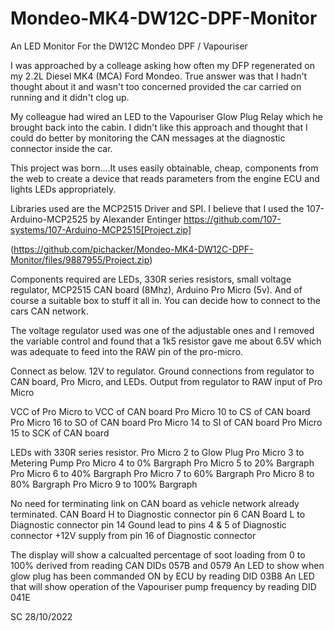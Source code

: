 # Mondeo-MK4-DW12C-DPF-Monitor
An LED Monitor For the DW12C Mondeo DPF / Vapouriser

I was approached by a colleage asking how often my DFP regenerated on my 2.2L Diesel MK4 (MCA) Ford Mondeo. True answer was that I hadn't thought about it and wasn't too concerned provided the car carried on running and it didn't clog up.

My colleague had wired an LED to the Vapouriser Glow Plug Relay which he brought back into the cabin. I didn't like this approach and thought that I could do better by monitoring the CAN messages at the diagnostic connector inside the car. 

This project was born....It uses easily obtainable, cheap, components from the web to create a device that reads parameters from the engine ECU and lights LEDs appropriately. 

Libraries used are the MCP2515 Driver and SPI. I believe that I used the 107-Arduino-MCP2525 by Alexander Entinger https://github.com/107-systems/107-Arduino-MCP2515[Project.zip]


(https://github.com/pichacker/Mondeo-MK4-DW12C-DPF-Monitor/files/9887955/Project.zip)


Components required are LEDs, 330R series resistors, small voltage regulator, MCP2515 CAN board (8Mhz), Arduino Pro Micro (5v). And of course a suitable box to stuff it all in. You can decide how to connect to the cars CAN network.

The voltage regulator used was one of the adjustable ones and I removed the variable control and found that a 1k5 resistor gave me about 6.5V which was adequate to feed into the RAW pin of the pro-micro.

Connect as below.
12V to regulator.
Ground connections from regulator to CAN board, Pro Micro, and LEDs.
Output from regulator to RAW input of Pro Micro

VCC of Pro Micro to VCC of CAN board
Pro Micro 10 to CS of CAN board
Pro Micro 16 to SO of CAN board
Pro Micro 14 to SI of CAN board
Pro Micro 15 to SCK of CAN board

LEDs with 330R series resistor.
Pro Micro 2 to Glow Plug
Pro Micro 3 to Metering Pump
Pro Micro 4 to 0% Bargraph
Pro Micro 5 to 20% Bargraph
Pro Micro 6 to 40% Bargraph
Pro Micro 7 to 60% Bargraph
Pro Micro 8 to 80% Bargraph
Pro Micro 9 to 100% Bargraph

No need for terminating link on CAN board as vehicle network already terminated.
CAN Board H to Diagnostic connector pin 6
CAN Board L to Diagnostic connector pin 14
Gound lead to pins 4 & 5 of Diagnostic connector
+12V supply from pin 16 of Diagnostic connector

The display will show a calcualted percentage of soot loading from 0 to 100% derived from reading CAN DIDs 057B and 0579
An LED to show when glow plug has been commanded ON by ECU by reading DID 03B8
An LED that will show operation of the Vapouriser pump frequency by reading DID 041E

SC 28/10/2022
